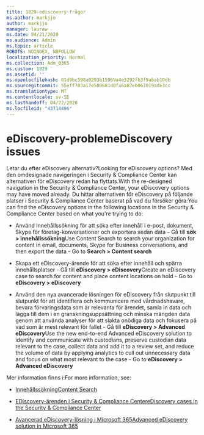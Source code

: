 ```yaml
---
title: 1829-ediscovery-frågor
ms.author: markjjo
author: markjjo
manager: lauraw
ms.date: 04/21/2020
ms.audience: Admin
ms.topic: article
ROBOTS: NOINDEX, NOFOLLOW
localization_priority: Normal
ms.collection: Adm_O365
ms.custom: 1829
ms.assetid: ''
ms.openlocfilehash: 01d9bc598a0293b15969a4e3292fb3f9abab10db
ms.sourcegitcommit: 55eff703a17e500681d8fa6a87eb067019ade3cc
ms.translationtype: MT
ms.contentlocale: sv-SE
ms.lasthandoff: 04/22/2020
ms.locfileid: "43714496"
---
```

# <a name="ediscovery-issues"></a><span data-ttu-id="6a43b-102">eDiscovery-problem</span><span class="sxs-lookup"><span data-stu-id="6a43b-102">eDiscovery issues</span></span>

<span data-ttu-id="6a43b-103">Letar du efter eDiscovery alternativ?</span><span class="sxs-lookup"><span data-stu-id="6a43b-103">Looking for eDiscovery options?</span></span> <span data-ttu-id="6a43b-104">Med den omdesignade navigeringen i Security & Compliance Center kan alternativen för eDiscovery redan ha flyttats.</span><span class="sxs-lookup"><span data-stu-id="6a43b-104">With the re-designed navigation in the Security & Compliance Center, your eDiscovery options may have moved already.</span></span>  <span data-ttu-id="6a43b-105">Du hittar alternativen för eDiscovery på följande platser i Security & Compliance Center baserat på vad du försöker göra:</span><span class="sxs-lookup"><span data-stu-id="6a43b-105">You can find the eDiscovery options in the following locations in the Security & Compliance Center based on what you're trying to do:</span></span>

- <span data-ttu-id="6a43b-106">Använd Innehållssökning för att söka efter innehåll i e-post, dokument, Skype för företag-konversationer och exportera sedan data – Gå till **sök > innehållssökning**</span><span class="sxs-lookup"><span data-stu-id="6a43b-106">Use Content Search to search your organization for content in email, documents, Skype for Business conversations, and then export the data - Go to **Search > Content search**</span></span>

- <span data-ttu-id="6a43b-107">Skapa ett eDiscovery-ärende för att söka efter innehåll och spärra innehållsplatser - Gå till **eDiscovery > eDiscovery**</span><span class="sxs-lookup"><span data-stu-id="6a43b-107">Create an eDiscovery case to search for content and place content locations on hold - Go to **eDiscovery > eDiscovery**</span></span>

- <span data-ttu-id="6a43b-108">Använd den nya avancerade lösningen för eDiscovery från slutpunkt till slutpunkt för att identifiera och kommunicera med vårdnadshavare, bevara förvaringsdata som är relevanta för ärendet, samla in data och lägga till dem i en granskningsuppsättning och minska mängden data genom att använda analyser för att slakta onödiga data och fokusera på vad som är mest relevant för fallet - Gå till **eDiscovery > Advanced eDiscovery**</span><span class="sxs-lookup"><span data-stu-id="6a43b-108">Use the new end-to-end Advanced eDiscovery solution to identify and communicate with custodians, preserve custodian data relevant to the case, collect data and add it to a review set, and reduce the volume of data by applying analytics to cull out unnecessary data and focus on what most relevant to the case -  Go to **eDiscovery > Advanced eDiscovery**</span></span>

<span data-ttu-id="6a43b-109">Mer information finns i:</span><span class="sxs-lookup"><span data-stu-id="6a43b-109">For more information, see:</span></span>

- [<span data-ttu-id="6a43b-110">Innehållssökning</span><span class="sxs-lookup"><span data-stu-id="6a43b-110">Content Search</span></span>](https://docs.microsoft.com/office365/securitycompliance/content-search)

- [<span data-ttu-id="6a43b-111">EDiscovery-ärenden i Security & Compliance Center</span><span class="sxs-lookup"><span data-stu-id="6a43b-111">eDiscovery cases in the Security & Compliance Center</span></span>](https://docs.microsoft.com/office365/securitycompliance/ediscovery-cases)

- [<span data-ttu-id="6a43b-112">Avancerad eDiscovery-lösning i Microsoft 365</span><span class="sxs-lookup"><span data-stu-id="6a43b-112">Advanced eDiscovery solution in Microsoft 365</span></span>](https://docs.microsoft.com/office365/securitycompliance/compliance20/overview-ediscovery-20)
